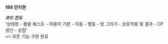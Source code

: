 **188 안지현**

***코드 진도***
</br>
'상태창 - 돌발 퀘스트 - 야옹이 기분 - 이동 - 행동 - 방 그리기 - 상호작용 및 결과 - CP생산 - 상점'
</br>
=> 모든 기능 구현 완료
